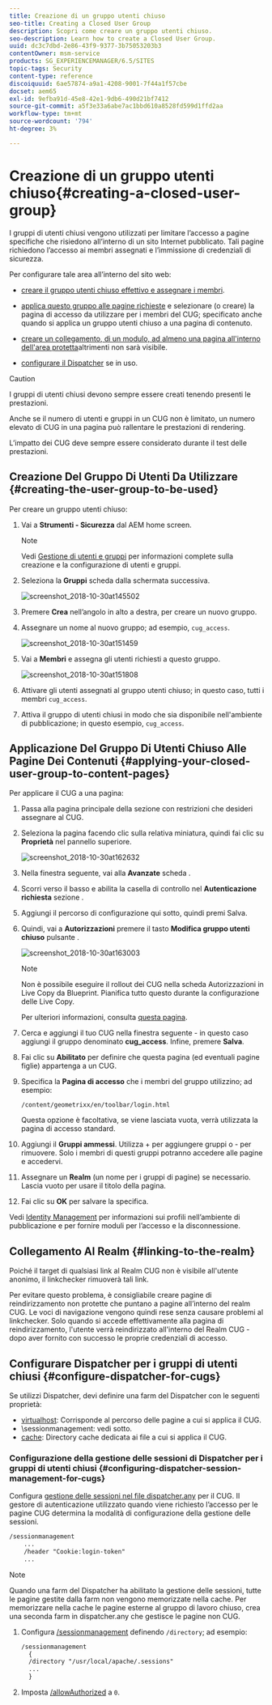 ```yaml
---
title: Creazione di un gruppo utenti chiuso
seo-title: Creating a Closed User Group
description: Scopri come creare un gruppo utenti chiuso.
seo-description: Learn how to create a Closed User Group.
uuid: dc3c7dbd-2e86-43f9-9377-3b75053203b3
contentOwner: msm-service
products: SG_EXPERIENCEMANAGER/6.5/SITES
topic-tags: Security
content-type: reference
discoiquuid: 6ae57874-a9a1-4208-9001-7f44a1f57cbe
docset: aem65
exl-id: 9efba91d-45e8-42e1-9db6-490d21bf7412
source-git-commit: a5f3e33a6abe7ac1bbd610a8528fd599d1ffd2aa
workflow-type: tm+mt
source-wordcount: '794'
ht-degree: 3%

---
```


# Creazione di un gruppo utenti chiuso{#creating-a-closed-user-group}

I gruppi di utenti chiusi vengono utilizzati per limitare l’accesso a pagine specifiche che risiedono all’interno di un sito Internet pubblicato. Tali pagine richiedono l’accesso ai membri assegnati e l’immissione di credenziali di sicurezza.

Per configurare tale area all’interno del sito web:

* [creare il gruppo utenti chiuso effettivo e assegnare i membri](#creating-the-user-group-to-be-used).

* [applica questo gruppo alle pagine richieste](#applying-your-closed-user-group-to-content-pages) e selezionare (o creare) la pagina di accesso da utilizzare per i membri del CUG; specificato anche quando si applica un gruppo utenti chiuso a una pagina di contenuto.

* [creare un collegamento, di un modulo, ad almeno una pagina all&#39;interno dell&#39;area protetta](#linking-to-the-realm)altrimenti non sarà visibile.
* [configurare il Dispatcher](#configure-dispatcher-for-cugs) se in uso.

>[!CAUTION]
>
>I gruppi di utenti chiusi devono sempre essere creati tenendo presenti le prestazioni.
>
>Anche se il numero di utenti e gruppi in un CUG non è limitato, un numero elevato di CUG in una pagina può rallentare le prestazioni di rendering.
>
>L’impatto dei CUG deve sempre essere considerato durante il test delle prestazioni.

## Creazione Del Gruppo Di Utenti Da Utilizzare {#creating-the-user-group-to-be-used}

Per creare un gruppo utenti chiuso:

1. Vai a **Strumenti - Sicurezza** dal AEM home screen.

   >[!NOTE]
   >
   >Vedi [Gestione di utenti e gruppi](/help/sites-administering/security.md#managing-users-and-groups) per informazioni complete sulla creazione e la configurazione di utenti e gruppi.

1. Seleziona la **Gruppi** scheda dalla schermata successiva.

   ![screenshot_2018-10-30at145502](assets/screenshot_2018-10-30at145502.png)

1. Premere **Crea** nell’angolo in alto a destra, per creare un nuovo gruppo.
1. Assegnare un nome al nuovo gruppo; ad esempio, `cug_access`.

   ![screenshot_2018-10-30at151459](assets/screenshot_2018-10-30at151459.png)

1. Vai a **Membri** e assegna gli utenti richiesti a questo gruppo.

   ![screenshot_2018-10-30at151808](assets/screenshot_2018-10-30at151808.png)

1. Attivare gli utenti assegnati al gruppo utenti chiuso; in questo caso, tutti i membri `cug_access`.
1. Attiva il gruppo di utenti chiusi in modo che sia disponibile nell&#39;ambiente di pubblicazione; in questo esempio, `cug_access`.

## Applicazione Del Gruppo Di Utenti Chiuso Alle Pagine Dei Contenuti {#applying-your-closed-user-group-to-content-pages}

Per applicare il CUG a una pagina:

1. Passa alla pagina principale della sezione con restrizioni che desideri assegnare al CUG.
1. Seleziona la pagina facendo clic sulla relativa miniatura, quindi fai clic su **Proprietà** nel pannello superiore.

   ![screenshot_2018-10-30at162632](assets/screenshot_2018-10-30at162632.png)

1. Nella finestra seguente, vai alla **Avanzate** scheda .
1. Scorri verso il basso e abilita la casella di controllo nel **Autenticazione richiesta** sezione .

1. Aggiungi il percorso di configurazione qui sotto, quindi premi Salva.
1. Quindi, vai a **Autorizzazioni** premere il tasto **Modifica gruppo utenti chiuso** pulsante .

   ![screenshot_2018-10-30at163003](assets/screenshot_2018-10-30at163003.png)

   >[!NOTE]
   >
   >Non è possibile eseguire il rollout dei CUG nella scheda Autorizzazioni in Live Copy da Blueprint. Pianifica tutto questo durante la configurazione delle Live Copy.
   >
   >Per ulteriori informazioni, consulta [questa pagina](closed-user-groups.md#aem-livecopy).

1. Cerca e aggiungi il tuo CUG nella finestra seguente - in questo caso aggiungi il gruppo denominato **cug_access**. Infine, premere **Salva**.
1. Fai clic su **Abilitato** per definire che questa pagina (ed eventuali pagine figlie) appartenga a un CUG.
1. Specifica la **Pagina di accesso** che i membri del gruppo utilizzino; ad esempio:

   `/content/geometrixx/en/toolbar/login.html`

   Questa opzione è facoltativa, se viene lasciata vuota, verrà utilizzata la pagina di accesso standard.

1. Aggiungi il **Gruppi ammessi**. Utilizza + per aggiungere gruppi o - per rimuovere. Solo i membri di questi gruppi potranno accedere alle pagine e accedervi.
1. Assegnare un **Realm** (un nome per i gruppi di pagine) se necessario. Lascia vuoto per usare il titolo della pagina.
1. Fai clic su **OK** per salvare la specifica.

Vedi [Identity Management](/help/sites-administering/identity-management.md) per informazioni sui profili nell’ambiente di pubblicazione e per fornire moduli per l’accesso e la disconnessione.

## Collegamento Al Realm {#linking-to-the-realm}

Poiché il target di qualsiasi link al Realm CUG non è visibile all&#39;utente anonimo, il linkchecker rimuoverà tali link.

Per evitare questo problema, è consigliabile creare pagine di reindirizzamento non protette che puntano a pagine all’interno del realm CUG. Le voci di navigazione vengono quindi rese senza causare problemi al linkchecker. Solo quando si accede effettivamente alla pagina di reindirizzamento, l&#39;utente verrà reindirizzato all&#39;interno del Realm CUG - dopo aver fornito con successo le proprie credenziali di accesso.

## Configurare Dispatcher per i gruppi di utenti chiusi {#configure-dispatcher-for-cugs}

Se utilizzi Dispatcher, devi definire una farm del Dispatcher con le seguenti proprietà:

* [virtualhost](https://helpx.adobe.com/experience-manager/dispatcher/using/dispatcher-configuration.html#identifying-virtual-hosts-virtualhosts): Corrisponde al percorso delle pagine a cui si applica il CUG.
* \sessionmanagement: vedi sotto.
* [cache](https://helpx.adobe.com/experience-manager/dispatcher/using/dispatcher-configuration.html#configuring-the-dispatcher-cache-cache): Directory cache dedicata ai file a cui si applica il CUG.

### Configurazione della gestione delle sessioni di Dispatcher per i gruppi di utenti chiusi {#configuring-dispatcher-session-management-for-cugs}

Configura [gestione delle sessioni nel file dispatcher.any](https://helpx.adobe.com/experience-manager/dispatcher/using/dispatcher-configuration.html#enabling-secure-sessions-sessionmanagement) per il CUG. Il gestore di autenticazione utilizzato quando viene richiesto l’accesso per le pagine CUG determina la modalità di configurazione della gestione delle sessioni.

```xml
/sessionmanagement
    ...
    /header "Cookie:login-token"
    ...
```

>[!NOTE]
>
>Quando una farm del Dispatcher ha abilitato la gestione delle sessioni, tutte le pagine gestite dalla farm non vengono memorizzate nella cache. Per memorizzare nella cache le pagine esterne al gruppo di lavoro chiuso, crea una seconda farm in dispatcher.any
>che gestisce le pagine non CUG.

1. Configura [/sessionmanagement](https://helpx.adobe.com/experience-manager/dispatcher/using/dispatcher-configuration.html#enabling-secure-sessions-sessionmanagement) definendo `/directory`; ad esempio:

   ```xml
   /sessionmanagement
     {
     /directory "/usr/local/apache/.sessions"
     ...
     }
   ```

1. Imposta [/allowAuthorized](https://helpx.adobe.com/experience-manager/dispatcher/using/dispatcher-configuration.html#caching-when-authentication-is-used) a `0`.
